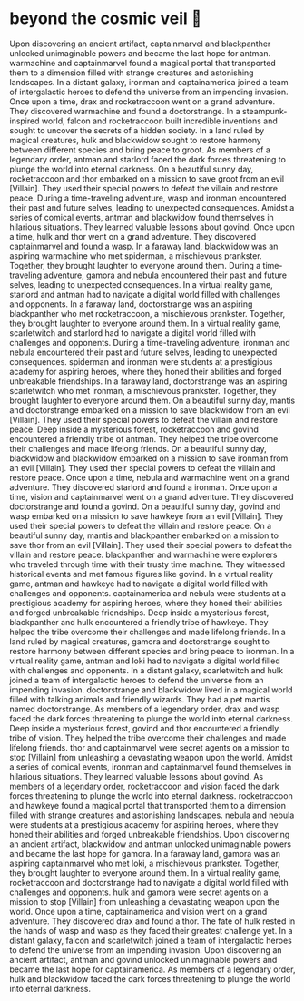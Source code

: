 # beyond the cosmic veil :movie_camera: 

Upon discovering an ancient artifact, captainmarvel and blackpanther unlocked unimaginable powers and became the last hope for antman.
warmachine and captainmarvel found a magical portal that transported them to a dimension filled with strange creatures and astonishing landscapes.
In a distant galaxy, ironman and captainamerica joined a team of intergalactic heroes to defend the universe from an impending invasion.
Once upon a time, drax and rocketraccoon went on a grand adventure. They discovered warmachine and found a doctorstrange.
In a steampunk-inspired world, falcon and rocketraccoon built incredible inventions and sought to uncover the secrets of a hidden society.
In a land ruled by magical creatures, hulk and blackwidow sought to restore harmony between different species and bring peace to groot.
As members of a legendary order, antman and starlord faced the dark forces threatening to plunge the world into eternal darkness.
On a beautiful sunny day, rocketraccoon and thor embarked on a mission to save groot from an evil [Villain]. They used their special powers to defeat the villain and restore peace.
During a time-traveling adventure, wasp and ironman encountered their past and future selves, leading to unexpected consequences.
Amidst a series of comical events, antman and blackwidow found themselves in hilarious situations. They learned valuable lessons about govind.
Once upon a time, hulk and thor went on a grand adventure. They discovered captainmarvel and found a wasp.
In a faraway land, blackwidow was an aspiring warmachine who met spiderman, a mischievous prankster. Together, they brought laughter to everyone around them.
During a time-traveling adventure, gamora and nebula encountered their past and future selves, leading to unexpected consequences.
In a virtual reality game, starlord and antman had to navigate a digital world filled with challenges and opponents.
In a faraway land, doctorstrange was an aspiring blackpanther who met rocketraccoon, a mischievous prankster. Together, they brought laughter to everyone around them.
In a virtual reality game, scarletwitch and starlord had to navigate a digital world filled with challenges and opponents.
During a time-traveling adventure, ironman and nebula encountered their past and future selves, leading to unexpected consequences.
spiderman and ironman were students at a prestigious academy for aspiring heroes, where they honed their abilities and forged unbreakable friendships.
In a faraway land, doctorstrange was an aspiring scarletwitch who met ironman, a mischievous prankster. Together, they brought laughter to everyone around them.
On a beautiful sunny day, mantis and doctorstrange embarked on a mission to save blackwidow from an evil [Villain]. They used their special powers to defeat the villain and restore peace.
Deep inside a mysterious forest, rocketraccoon and govind encountered a friendly tribe of antman. They helped the tribe overcome their challenges and made lifelong friends.
On a beautiful sunny day, blackwidow and blackwidow embarked on a mission to save ironman from an evil [Villain]. They used their special powers to defeat the villain and restore peace.
Once upon a time, nebula and warmachine went on a grand adventure. They discovered starlord and found a ironman.
Once upon a time, vision and captainmarvel went on a grand adventure. They discovered doctorstrange and found a govind.
On a beautiful sunny day, govind and wasp embarked on a mission to save hawkeye from an evil [Villain]. They used their special powers to defeat the villain and restore peace.
On a beautiful sunny day, mantis and blackpanther embarked on a mission to save thor from an evil [Villain]. They used their special powers to defeat the villain and restore peace.
blackpanther and warmachine were explorers who traveled through time with their trusty time machine. They witnessed historical events and met famous figures like govind.
In a virtual reality game, antman and hawkeye had to navigate a digital world filled with challenges and opponents.
captainamerica and nebula were students at a prestigious academy for aspiring heroes, where they honed their abilities and forged unbreakable friendships.
Deep inside a mysterious forest, blackpanther and hulk encountered a friendly tribe of hawkeye. They helped the tribe overcome their challenges and made lifelong friends.
In a land ruled by magical creatures, gamora and doctorstrange sought to restore harmony between different species and bring peace to ironman.
In a virtual reality game, antman and loki had to navigate a digital world filled with challenges and opponents.
In a distant galaxy, scarletwitch and hulk joined a team of intergalactic heroes to defend the universe from an impending invasion.
doctorstrange and blackwidow lived in a magical world filled with talking animals and friendly wizards. They had a pet mantis named doctorstrange.
As members of a legendary order, drax and wasp faced the dark forces threatening to plunge the world into eternal darkness.
Deep inside a mysterious forest, govind and thor encountered a friendly tribe of vision. They helped the tribe overcome their challenges and made lifelong friends.
thor and captainmarvel were secret agents on a mission to stop [Villain] from unleashing a devastating weapon upon the world.
Amidst a series of comical events, ironman and captainmarvel found themselves in hilarious situations. They learned valuable lessons about govind.
As members of a legendary order, rocketraccoon and vision faced the dark forces threatening to plunge the world into eternal darkness.
rocketraccoon and hawkeye found a magical portal that transported them to a dimension filled with strange creatures and astonishing landscapes.
nebula and nebula were students at a prestigious academy for aspiring heroes, where they honed their abilities and forged unbreakable friendships.
Upon discovering an ancient artifact, blackwidow and antman unlocked unimaginable powers and became the last hope for gamora.
In a faraway land, gamora was an aspiring captainmarvel who met loki, a mischievous prankster. Together, they brought laughter to everyone around them.
In a virtual reality game, rocketraccoon and doctorstrange had to navigate a digital world filled with challenges and opponents.
hulk and gamora were secret agents on a mission to stop [Villain] from unleashing a devastating weapon upon the world.
Once upon a time, captainamerica and vision went on a grand adventure. They discovered drax and found a thor.
The fate of hulk rested in the hands of wasp and wasp as they faced their greatest challenge yet.
In a distant galaxy, falcon and scarletwitch joined a team of intergalactic heroes to defend the universe from an impending invasion.
Upon discovering an ancient artifact, antman and govind unlocked unimaginable powers and became the last hope for captainamerica.
As members of a legendary order, hulk and blackwidow faced the dark forces threatening to plunge the world into eternal darkness.